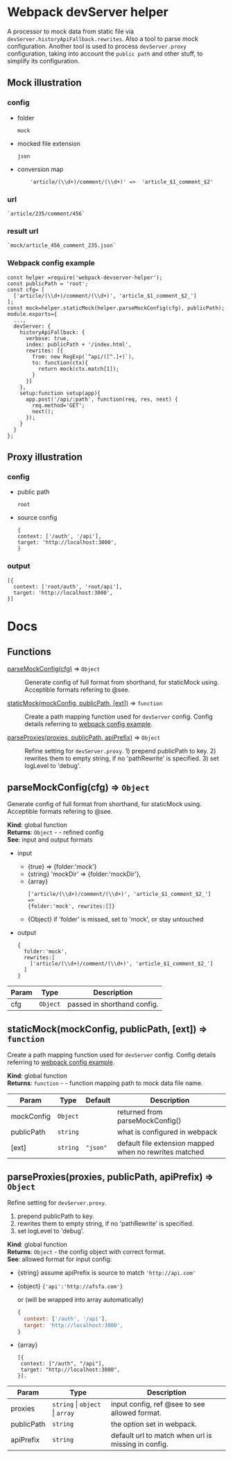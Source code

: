 # Webpack devServer helper

A processor to mock data from static file via `devServer.historyApiFallback.rewrites`. Also a tool to parse mock configuration. Another tool is used to process `devServer.proxy` configuration, taking into account the `public path` and other stuff, to simplify its configuration.

## Mock illustration

### config

* folder

	`mock`

* mocked file extension

	`json`

* conversion map

	```
		'article/(\\d+)/comment/(\\d+)' =>  'article_$1_comment_$2'
	```

### url

	`article/235/comment/456`

### result url

	`mock/article_456_comment_235.json`


<a name="WebpackConfigExample"></a>

### Webpack config example
  ```
  const helper =require('webpack-devserver-helper');
  const publicPath = 'root';
  const cfg= [
    ['article/(\\d+)/comment/(\\d+)', 'article_$1_comment_$2_']
  ];
  const mock=helper.staticMock(helper.parseMockConfig(cfg), publicPath);
  module.exports={
    ...,
    devServer: {
      historyApiFallback: {
        verbose: true,
        index: publicPath + '/index.html',
        rewrites: [{
          from: new RegExp(`^api/([^.]+)`),
          to: function(ctx){
            return mock(ctx.match[1]);
          } 
        }]
      },
      setup:function setup(app){
        app.post('/api/:path', function(req, res, next) {
          req.method='GET';
          next();
        });
      }
    }
  };
  ```

## Proxy illustration

### config

* public path

	`root`

* source config

	```
  {
    context: ['/auth', '/api'],
    target: 'http://localhost:3000',
  }
	```

### output

```
[{
  context: ['root/auth', 'root/api'],
  target: 'http://localhost:3000',
}]
```


# Docs

## Functions

<dl>
<dt><a href="#parseMockConfig">parseMockConfig(cfg)</a> ⇒ <code>Object</code></dt>
<dd><p>Generate config of full format from shorthand, for staticMock using.
Acceptible formats refering to @see.</p>
</dd>
<dt><a href="#staticMock">staticMock(mockConfig, publicPath, [ext])</a> ⇒ <code>function</code></dt>
<dd><p>Create a path mapping function used for <code>devServer</code> config.
Config details referring to <a href="#WebpackConfigExample">webpack config example</a>.</p>
</dd>
<dt><a href="#parseProxies">parseProxies(proxies, publicPath, apiPrefix)</a> ⇒ <code>Object</code></dt>
<dd><p>Refine setting for <code>devServer.proxy</code>.
 1) prepend publicPath to key.
 2) rewrites them to empty string, if no &#39;pathRewrite&#39; is specified.
 3) set logLevel to &#39;debug&#39;.</p>
</dd>
</dl>

<a name="parseMockConfig"></a>

## parseMockConfig(cfg) ⇒ <code>Object</code>
Generate config of full format from shorthand, for staticMock using.
Acceptible formats refering to @see.

**Kind**: global function  
**Returns**: <code>Object</code> - - refined config  
**See**: input and output formats
- input
   - {true}  => {folder:'mock'}
   - {string} 'mockDir' => {folder:'mockDir'},
   - {array}
     ```
     ['article/(\\d+)/comment/(\\d+)', 'article_$1_comment_$2_']
     =>
     {folder:'mock', rewrites:[]}
     ```
   - {Object} if 'folder' is missed, set to 'mock', or stay untouched

- output
   ```
   {
     folder:'mock',
     rewrites:[
       ['article/(\\d+)/comment/(\\d+)', 'article_$1_comment_$2_']
     ]
   }
   ```  

| Param | Type | Description |
| --- | --- | --- |
| cfg | <code>Object</code> | passed in shorthand config. |

<a name="staticMock"></a>

## staticMock(mockConfig, publicPath, [ext]) ⇒ <code>function</code>
Create a path mapping function used for `devServer` config.
Config details referring to [webpack config example](#WebpackConfigExample).

**Kind**: global function  
**Returns**: <code>function</code> - - function mapping path to mock data file name.  

| Param | Type | Default | Description |
| --- | --- | --- | --- |
| mockConfig | <code>Object</code> |  | returned from parseMockConfig() |
| publicPath | <code>string</code> |  | what is configured in webpack |
| [ext] | <code>string</code> | <code>&quot;json&quot;</code> | default file extension mapped when no rewrites matched |

<a name="parseProxies"></a>

## parseProxies(proxies, publicPath, apiPrefix) ⇒ <code>Object</code>
Refine setting for `devServer.proxy`.
 1) prepend publicPath to key.
 2) rewrites them to empty string, if no 'pathRewrite' is specified.
 3) set logLevel to 'debug'.

**Kind**: global function  
**Returns**: <code>Object</code> - the config object with correct format.  
**See**: allowed format for input config:
 - {string} assume apiPrefix is source to match
   `'http://api.com'`
 - {object}
   `{'api':'http://afsfa.com'}`

   or (will be wrapped into array automatically)
   ```js
   {
     context: ['/auth', '/api'],
     target: 'http://localhost:3000',
   }
   ```
 - {array}
   ```
   [{
    context: ["/auth", "/api"],
    target: "http://localhost:3000",
   }].
   ```  

| Param | Type | Description |
| --- | --- | --- |
| proxies | <code>string</code> \| <code>object</code> \| <code>array</code> | input config, ref @see to see allowed format. |
| publicPath | <code>string</code> | the option set in webpack. |
| apiPrefix | <code>string</code> | default url to match when url is missing in config. |


